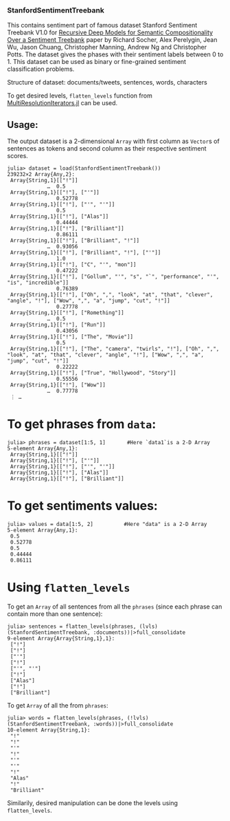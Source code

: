 ### StanfordSentimentTreebank
This contains sentiment part of famous dataset Stanford Sentiment Treebank V1.0 for [Recursive Deep Models for Semantic Compositionality Over a Sentiment Treebank](https://nlp.stanford.edu/~socherr/EMNLP2013_RNTN.pdf) paper by Richard Socher, Alex Perelygin, Jean Wu, Jason Chuang, Christopher Manning, Andrew Ng and Christopher Potts.
The dataset gives the phases with their sentiment labels between 0 to 1. This dataset can be used as binary or fine-grained sentiment classification problems.

Structure of dataset:
documents/tweets, sentences, words, characters

To get desired levels, `flatten_levels` function from [MultiResolutionIterators.jl](https://github.com/oxinabox/MultiResolutionIterators.jl) can be used.

## Usage:

The output dataset is a 2-dimensional `Array` with first column as `Vector`s of sentences as tokens and second column as their respective sentiment scores.

```
julia> dataset = load(StanfordSentimentTreebank())
239232×2 Array{Any,2}:
 Array{String,1}[["!"]]
             …  0.5
 Array{String,1}[["!"], ["'"]]
                0.52778
 Array{String,1}[["!"], ["'", "'"]]
                0.5
 Array{String,1}[["!"], ["Alas"]]
                0.44444
 Array{String,1}[["!"], ["Brilliant"]]
                0.86111
 Array{String,1}[["!"], ["Brilliant", "!"]]
             …  0.93056
 Array{String,1}[["!"], ["Brilliant", "!"], ["'"]]
                1.0
 Array{String,1}[["!"], ["C", "'", "mon"]]
                0.47222
 Array{String,1}[["!"], ["Gollum", "'", "s", "`", "performance", "'", "is", "incredible"]]
                0.76389
 Array{String,1}[["!"], ["Oh", ",", "look", "at", "that", "clever", "angle", "!"], ["Wow", ",", "a", "jump", "cut", "!"]]
                0.27778
 Array{String,1}[["!"], ["Romething"]]
             …  0.5
 Array{String,1}[["!"], ["Run"]]
                0.43056
 Array{String,1}[["!"], ["The", "Movie"]]
                0.5
 Array{String,1}[["!"], ["The", "camera", "twirls", "!"], ["Oh", ",", "look", "at", "that", "clever", "angle", "!"], ["Wow", ",", "a", "jump", "cut", "!"]]
                0.22222
 Array{String,1}[["!"], ["True", "Hollywood", "Story"]]
                0.55556
 Array{String,1}[["!"], ["Wow"]]
             …  0.77778
 ⋮ …

```

# To get phrases from `data`:

```
julia> phrases = dataset[1:5, 1]       #Here `data1`is a 2-D Array
5-element Array{Any,1}:
 Array{String,1}[["!"]]
 Array{String,1}[["!"], ["'"]]
 Array{String,1}[["!"], ["'", "'"]]
 Array{String,1}[["!"], ["Alas"]]
 Array{String,1}[["!"], ["Brilliant"]]
```

# To get sentiments values:

```
julia> values = data[1:5, 2]          #Here "data" is a 2-D Array
5-element Array{Any,1}:
 0.5
 0.52778
 0.5
 0.44444
 0.86111
```

# Using `flatten_levels`

To get an `Array` of all sentences from all the `phrases` (since each phrase can contain more than one sentence):

```
julia> sentences = flatten_levels(phrases, (lvls)(StanfordSentimentTreebank, :documents))|>full_consolidate
9-element Array{Array{String,1},1}:
 ["!"]
 ["!"]
 ["'"]
 ["!"]
 ["'", "'"]
 ["!"]
 ["Alas"]
 ["!"]
 ["Brilliant"]
```

To get `Array` of all the from `phrases`:

```
julia> words = flatten_levels(phrases, (!lvls)(StanfordSentimentTreebank, :words))|>full_consolidate
10-element Array{String,1}:
 "!"
 "!"
 "'"
 "!"
 "'"
 "'"
 "!"
 "Alas"
 "!"
 "Brilliant"
```

Similarily, desired manipulation can be done the levels using `flatten_levels`.
